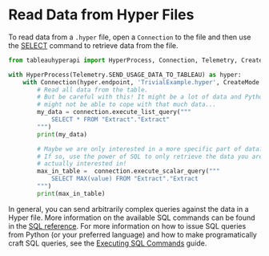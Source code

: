 # Read Data from Hyper Files

To read data from a `.hyper` file, open a `Connection` to the file and
then use the [SELECT](https://developer.salesforce.com/docs/data/data-cloud-query-guide/references/dc-sql-reference/select.html) command to retrieve data from the file.

```python
from tableauhyperapi import HyperProcess, Connection, Telemetry, CreateMode, Inserter

with HyperProcess(Telemetry.SEND_USAGE_DATA_TO_TABLEAU) as hyper:
    with Connection(hyper.endpoint, 'TrivialExample.hyper', CreateMode.NONE) as connection:
        # Read all data from the table.
        # But be careful with this! It might be a lot of data and Python
        # might not be able to cope with that much data...
        my_data = connection.execute_list_query("""
            SELECT * FROM "Extract"."Extract"
        """)
        print(my_data)

        # Maybe we are only interested in a more specific part of data?
        # If so, use the power of SQL to only retrieve the data you are
        # actually interested in!
        max_in_table =  connection.execute_scalar_query("""
            SELECT MAX(value) FROM "Extract"."Extract
        """)
        print(max_in_table)
```

In general, you can send arbitrarily complex queries against the data in a Hyper file.
More information on the available SQL commands can be found in the [SQL reference](../../sql).
For more information on how to issue SQL queries from Python (or your preferred language) and how to make programatically craft SQL queries, see the [Executing SQL Commands](../sql_commands) guide.